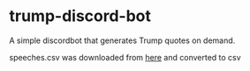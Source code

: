 # trump-discord-bot

A simple discordbot that generates Trump quotes on demand.

speeches.csv was downloaded from [here](https://github.com/ryanmcdermott/trump-speeches/blob/master/speeches.txt) and converted to csv

